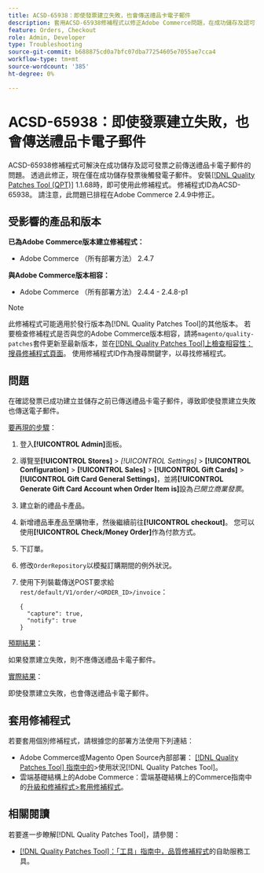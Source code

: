 ```yaml
---
title: ACSD-65938：即使發票建立失敗，也會傳送禮品卡電子郵件
description: 套用ACSD-65938修補程式以修正Adobe Commerce問題，在成功儲存及認可發票之前傳送禮品卡電子郵件，確保在正確儲存發票之後觸發電子郵件。
feature: Orders, Checkout
role: Admin, Developer
type: Troubleshooting
source-git-commit: b688875cd0a7bfc07dba77254605e7055ae7cca4
workflow-type: tm+mt
source-wordcount: '385'
ht-degree: 0%

---
```



# ACSD-65938：即使發票建立失敗，也會傳送禮品卡電子郵件

ACSD-65938修補程式可解決在成功儲存及認可發票之前傳送禮品卡電子郵件的問題。 透過此修正，現在僅在成功儲存發票後觸發電子郵件。 安裝[[!DNL Quality Patches Tool (QPT)]](/help/tools/quality-patches-tool/quality-patches-tool-to-self-serve-quality-patches.md) 1.1.68時，即可使用此修補程式。 修補程式ID為ACSD-65938。 請注意，此問題已排程在Adobe Commerce 2.4.9中修正。

## 受影響的產品和版本

**已為Adobe Commerce版本建立修補程式：**

* Adobe Commerce （所有部署方法） 2.4.7

**與Adobe Commerce版本相容：**

* Adobe Commerce （所有部署方法） 2.4.4 - 2.4.8-p1

>[!NOTE]
>
>此修補程式可能適用於發行版本為[!DNL Quality Patches Tool]的其他版本。 若要檢查修補程式是否與您的Adobe Commerce版本相容，請將`magento/quality-patches`套件更新至最新版本，並在[[!DNL Quality Patches Tool]上檢查相容性：搜尋修補程式頁面](https://experienceleague.adobe.com/tools/commerce-quality-patches/index.html)。 使用修補程式ID作為搜尋關鍵字，以尋找修補程式。

## 問題

在確認發票已成功建立並儲存之前已傳送禮品卡電子郵件，導致即使發票建立失敗也傳送電子郵件。

<u>要再現的步驟</u>：

1. 登入&#x200B;**[!UICONTROL Admin]**&#x200B;面板。
2. 導覽至&#x200B;**[!UICONTROL Stores]** > *[!UICONTROL Settings]* > **[!UICONTROL Configuration]** > **[!UICONTROL Sales]** > **[!UICONTROL Gift Cards]** > **[!UICONTROL Gift Card General Settings]**，並將&#x200B;**[!UICONTROL Generate Gift Card Account when Order Item is]**&#x200B;設為&#x200B;*已開立商業發票*。
3. 建立新的禮品卡產品。
4. 新增禮品車產品至購物車，然後繼續前往&#x200B;**[!UICONTROL checkout]**。 您可以使用&#x200B;**[!UICONTROL Check/Money Order]**&#x200B;作為付款方式。
5. 下訂單。
6. 修改`OrderRepository`以模擬訂購期間的例外狀況。
7. 使用下列裝載傳送POST要求給`rest/default/V1/order/<ORDER_ID>/invoice`：

   ```
   {
     "capture": true,
     "notify": true
   }
   ```


<u>預期結果</u>：

如果發票建立失敗，則不應傳送禮品卡電子郵件。

<u>實際結果</u>：

即使發票建立失敗，也會傳送禮品卡電子郵件。

## 套用修補程式

若要套用個別修補程式，請根據您的部署方法使用下列連結：

* Adobe Commerce或Magento Open Source內部部署： [[!DNL Quality Patches Tool] 指南中的](/help/tools/quality-patches-tool/usage.md)>使用狀況[!DNL Quality Patches Tool]。
* 雲端基礎結構上的Adobe Commerce：雲端基礎結構上的Commerce指南中的[升級和修補程式>套用修補程式](https://experienceleague.adobe.com/docs/commerce-cloud-service/user-guide/develop/upgrade/apply-patches.html)。

## 相關閱讀

若要進一步瞭解[!DNL Quality Patches Tool]，請參閱：

* [[!DNL Quality Patches Tool]：「工具」指南中，品質修補程式](/help/tools/quality-patches-tool/quality-patches-tool-to-self-serve-quality-patches.md)的自助服務工具。
